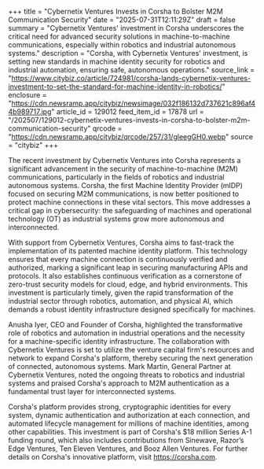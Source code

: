 +++
title = "Cybernetix Ventures Invests in Corsha to Bolster M2M Communication Security"
date = "2025-07-31T12:11:29Z"
draft = false
summary = "Cybernetix Ventures' investment in Corsha underscores the critical need for advanced security solutions in machine-to-machine communications, especially within robotics and industrial autonomous systems."
description = "Corsha, with Cybernetix Ventures' investment, is setting new standards in machine identity security for robotics and industrial automation, ensuring safe, autonomous operations."
source_link = "https://www.citybiz.co/article/724981/corsha-lands-cybernetix-ventures-investment-to-set-the-standard-for-machine-identity-in-robotics/"
enclosure = "https://cdn.newsramp.app/citybiz/newsimage/032f186132d737621c896af44b989717.jpg"
article_id = 129012
feed_item_id = 17878
url = "/202507/129012-cybernetix-ventures-invests-in-corsha-to-bolster-m2m-communication-security"
qrcode = "https://cdn.newsramp.app/citybiz/qrcode/257/31/gleegGH0.webp"
source = "citybiz"
+++

<p>The recent investment by Cybernetix Ventures into Corsha represents a significant advancement in the security of machine-to-machine (M2M) communications, particularly in the fields of robotics and industrial autonomous systems. Corsha, the first Machine Identity Provider (mIDP) focused on securing M2M communications, is now better positioned to protect machine connections in these vital sectors. This move addresses a critical gap in cybersecurity: the safeguarding of machines and operational technology (OT) as industrial systems grow more autonomous and interconnected.</p><p>With support from Cybernetix Ventures, Corsha aims to fast-track the implementation of its patented machine identity platform. This technology ensures that every machine connection is continuously verified and authorized, marking a significant leap in securing manufacturing APIs and protocols. It also establishes continuous verification as a cornerstone of zero-trust security models for cloud, edge, and hybrid environments. This investment is particularly timely, given the rapid transformation of the industrial sector through robotics, automation, and physical AI, which demands a robust identity infrastructure designed specifically for machines.</p><p>Anusha Iyer, CEO and Founder of Corsha, highlighted the transformative role of robotics and automation in industrial operations and the necessity for a machine-specific identity infrastructure. The collaboration with Cybernetix Ventures is set to utilize the venture capital firm's resources and network to expand Corsha's platform, thereby securing the next generation of connected, autonomous systems. Mark Martin, General Partner at Cybernetix Ventures, noted the ongoing threats to robotics and industrial systems and praised Corsha's approach to M2M authentication as a fundamental trust layer for interconnected systems.</p><p>Corsha's platform provides strong, cryptographic identities for every system, dynamic authentication and authorization at each connection, and automated lifecycle management for millions of machine identities, among other capabilities. This investment is part of Corsha's $18 million Series A-1 funding round, which also includes contributions from Sinewave, Razor’s Edge Ventures, Ten Eleven Ventures, and Booz Allen Ventures. For further details on Corsha's innovative platform, visit <a href='https://corsha.com' rel='nofollow' target='_blank'>https://corsha.com</a>.</p>